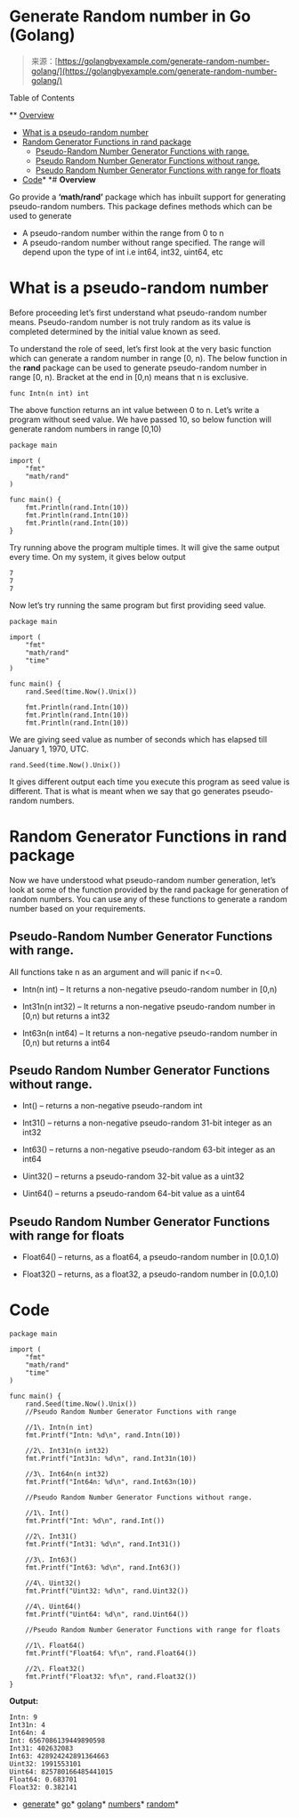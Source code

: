 <!--yml
category: 未分类
date: 2024-10-13 06:15:53
-->

# Generate Random number in Go (Golang)

> 来源：[https://golangbyexample.com/generate-random-number-golang/](https://golangbyexample.com/generate-random-number-golang/)

Table of Contents

 **   [Overview](#Overview "Overview")
*   [What is a pseudo-random number](#What_is_a_pseudo-random_number "What is a pseudo-random number ")
*   [Random Generator Functions in rand package](#Random_Generator_Functions_in_rand_package "Random Generator Functions in rand package")
    *   [Pseudo-Random Number Generator Functions with range.](#Pseudo-Random_Number_Generator_Functions_with_range "Pseudo-Random Number Generator Functions with range. ")
    *   [Pseudo Random Number Generator Functions without range.](#Pseudo_Random_Number_Generator_Functions_without_range "Pseudo Random Number Generator Functions without range. ")
    *   [Pseudo Random Number Generator Functions with range for floats](#Pseudo_Random_Number_Generator_Functions_with_range_for_floats "Pseudo Random Number Generator Functions with range for floats")
*   [Code](#Code "Code")*  *# **Overview**

Go provide a **‘math/rand’** package which has inbuilt support for generating pseudo-random numbers. This package defines methods which can be used to generate

*   A pseudo-random number within the range from 0 to n
*   A pseudo-random number without range specified. The range will depend upon the type of int i.e int64, int32, uint64, etc

# **What is a pseudo-random number**

Before proceeding let’s first understand what pseudo-random number means. Pseudo-random number is not truly random as its value is completed determined by the initial value known as seed.

To understand the role of seed, let’s first look at the very basic function which can generate a random number in range [0, n). The below function in the **rand** package can be used to generate pseudo-random number in range [0, n). Bracket at the end in [0,n) means that n is exclusive.

```
func Intn(n int) int
```

The above function returns an int value between 0 to n. Let’s write a program without seed value. We have passed 10, so below function will generate random numbers in range [0,10)

```
package main

import (
    "fmt"
    "math/rand"
)

func main() {
    fmt.Println(rand.Intn(10))
    fmt.Println(rand.Intn(10))
    fmt.Println(rand.Intn(10))
}
```

Try running above the program multiple times. It will give the same output every time. On my system, it gives below output

```
7
7
7
```

Now let’s try running the same program but first providing seed value.

```
package main

import (
    "fmt"
    "math/rand"
    "time"
)

func main() {
    rand.Seed(time.Now().Unix())

    fmt.Println(rand.Intn(10))
    fmt.Println(rand.Intn(10))
    fmt.Println(rand.Intn(10))
```

We are giving seed value as number of seconds which has elapsed till January 1, 1970, UTC.

```
rand.Seed(time.Now().Unix())
```

It gives different output each time you execute this program as seed value is different. That is what is meant when we say that go generates pseudo-random numbers.

# **Random Generator Functions in rand package**

Now we have understood what pseudo-random number generation, let’s look at some of the function provided by the rand package for generation of random numbers. You can use any of these functions to generate a random number based on your requirements.

## **Pseudo-Random Number Generator Functions with range**.

All functions take n as an argument and will panic if n<=0.

*   Intn(n int) – It returns a non-negative pseudo-random number in [0,n)

*   Int31n(n int32) – It returns a non-negative pseudo-random number in [0,n) but returns a int32

*   Int63n(n int64) – It returns a non-negative pseudo-random number in [0,n) but returns a int64

## **Pseudo Random Number Generator Functions without range.**

*   Int() – returns a non-negative pseudo-random int

*   Int31() – returns a non-negative pseudo-random 31-bit integer as an int32

*   Int63() – returns a non-negative pseudo-random 63-bit integer as an int64

*   Uint32() – returns a pseudo-random 32-bit value as a uint32

*   Uint64() – returns a pseudo-random 64-bit value as a uint64

## **Pseudo Random Number Generator Functions with range for floats**

*   Float64() – returns, as a float64, a pseudo-random number in [0.0,1.0)

*   Float32() – returns, as a float32, a pseudo-random number in [0.0,1.0)

# **Code**

```
package main

import (
    "fmt"
    "math/rand"
    "time"
)

func main() {
    rand.Seed(time.Now().Unix())
    //Pseudo Random Number Generator Functions with range

    //1\. Intn(n int)
    fmt.Printf("Intn: %d\n", rand.Intn(10))

    //2\. Int31n(n int32)
    fmt.Printf("Int31n: %d\n", rand.Int31n(10))

    //3\. Int64n(n int32)
    fmt.Printf("Int64n: %d\n", rand.Int63n(10))

    //Pseudo Random Number Generator Functions without range.

    //1\. Int()
    fmt.Printf("Int: %d\n", rand.Int())

    //2\. Int31()
    fmt.Printf("Int31: %d\n", rand.Int31())

    //3\. Int63()
    fmt.Printf("Int63: %d\n", rand.Int63())

    //4\. Uint32()
    fmt.Printf("Uint32: %d\n", rand.Uint32())

    //4\. Uint64()
    fmt.Printf("Uint64: %d\n", rand.Uint64())

    //Pseudo Random Number Generator Functions with range for floats

    //1\. Float64()
    fmt.Printf("Float64: %f\n", rand.Float64())

    //2\. Float32()
    fmt.Printf("Float32: %f\n", rand.Float32())
}
```

**Output:**

```
Intn: 9
Int31n: 4
Int64n: 4
Int: 6567086139449890598
Int31: 402632083
Int63: 428924242891364663
Uint32: 1991553101
Uint64: 825780166485441015
Float64: 0.683701
Float32: 0.382141
```

*   [generate](https://golangbyexample.com/tag/generate/)*   [go](https://golangbyexample.com/tag/go/)*   [golang](https://golangbyexample.com/tag/golang/)*   [numbers](https://golangbyexample.com/tag/numbers/)*   [random](https://golangbyexample.com/tag/random/)*